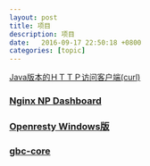 ```yaml
---
layout: post
title: 项目
description: 项目
date:   2016-09-17 22:50:18 +0800 
categories: [topic]
---
```

<a href="https://github.com/josdejong/httputil/blob/master/src/com/almende/util/HttpUtil.java" target="_blank">Java版本的ＨＴＴＰ访问客户端(curl)</a> 



<h3><a href="http://demo.nginx.com/status.html#" target="_blank">Nginx NP Dashboard</a></h3> 


<h3><a href="https://github.com/LomoX-Offical/nginx-openresty-windows" target="_blank">Openresty Windows版</a></h3>

<h3>
<a href="https://github.com/dualfac<li></li> e/gbc-core" target="_blank">gbc-core</a></h3>